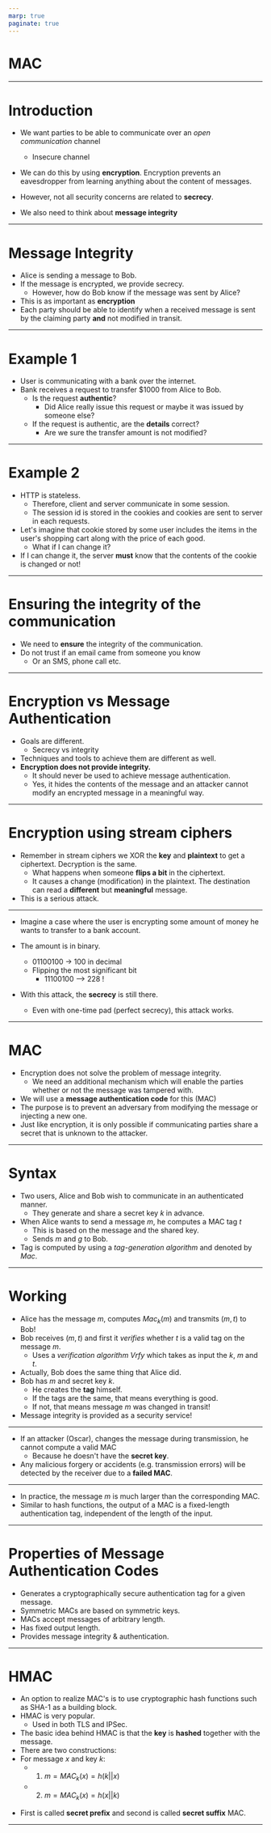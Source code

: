 ```yaml
---
marp: true
paginate: true
---
```


# MAC

---

# Introduction

- We want parties to be able to communicate over an *open communication* channel
   - Insecure channel

- We can do this by using **encryption**. Encryption prevents an eavesdropper from learning anything about the content of messages.

- However, not all security concerns are related to **secrecy**.

- We also need to think about **message integrity**

---

# Message Integrity

- Alice is sending a message to Bob.
- If the message is encrypted, we provide secrecy.
   - However, how do Bob know if the message was sent by Alice?
- This is as important as **encryption**
- Each party should be able to identify when a received message is sent by the claiming party **and** not modified in transit.

---

# Example 1

- User is communicating with a bank over the internet.
- Bank receives a request to transfer $1000 from Alice to Bob.
   - Is the request **authentic**?
      - Did Alice really issue this request or maybe it was issued by someone else?
   - If the request is authentic, are the **details** correct?
      - Are we sure the transfer amount is not modified?

---

# Example 2

- HTTP is stateless.
   - Therefore, client and server communicate in some session.
   - The session id is stored in the cookies and cookies are sent to server in each requests.
- Let's imagine that cookie stored by some user includes the items in the user's shopping cart along with the price of each good.
   - What if I can change it?
- If I can change it, the server **must** know that the contents of the cookie is changed or not!

---

# Ensuring the integrity of the communication

- We need to **ensure** the integrity of the communication.
- Do not trust if an email came from someone you know
   - Or an SMS, phone call etc.

---

# Encryption vs Message Authentication

- Goals are different.
   - Secrecy vs integrity
- Techniques and tools to achieve them are different as well.
- **Encryption does not provide integrity.**
   - It should never be used to achieve message authentication.
   - Yes, it hides the contents of the message and an attacker cannot modify an encrypted message in a meaningful way.

---

# Encryption using stream ciphers

- Remember in stream ciphers we XOR the **key** and **plaintext** to get a ciphertext. Decryption is the same.
   - What happens when someone **flips a bit** in the ciphertext.
   - It causes a change (modification) in the plaintext. The destination can read a **different** but **meaningful** message.
- This is a serious attack.

---

- Imagine a case where the user is encrypting some amount of money he wants to transfer to a bank account.
- The amount is in binary.
   - 01100100 -> 100 in decimal
   - Flipping the most significant bit
      - 11100100 --> 228 !

- With this attack, the **secrecy** is still there.
   - Even with one-time pad (perfect secrecy), this attack works.

---

# MAC

- Encryption does not solve the problem of message integrity.
   - We need an additional mechanism which will enable the parties whether or not the message was tampered with.
- We will use a **message authentication code** for this (MAC)
- The purpose is to prevent an adversary from modifying the message or injecting a new one.
- Just like encryption, it is only possible if communicating parties share a secret that is unknown to the attacker.

---

# Syntax

- Two users, Alice and Bob wish to communicate in an authenticated manner.
   - They generate and share a secret key $k$ in advance.
- When Alice wants to send a message $m$, he computes a MAC tag $t$
   - This is based on the message and the shared key.
   - Sends $m$ and $g$ to Bob.
- Tag is computed by using a *tag-generation algorithm* and denoted by $Mac$.


---

# Working

- Alice has the message $m$, computes $Mac_k(m)$ and transmits $(m,t)$ to Bob!
- Bob receives $(m,t)$ and first it *verifies* whether $t$ is a valid tag on the message $m$.
   - Uses a *verification algorithm* $Vrfy$ which takes as input the $k$, $m$ and $t$. 
- Actually, Bob does the same thing that Alice did.
- Bob has $m$ and secret key $k$.
   - He creates the **tag** himself.
   - If the tags are the same, that means everything is good.
   - If not, that means message $m$ was changed in transit!
- Message integrity is provided as a security service!

---

- If an attacker (Oscar), changes the message during transmission, he cannot compute a valid MAC
   - Because he doesn't have the **secret key**.
- Any malicious forgery or accidents (e.g. transmission errors) will be detected by the receiver due to a **failed MAC**.

---

- In practice, the message $m$ is much larger than the corresponding MAC. 
- Similar to hash functions, the output of a MAC is a fixed-length authentication tag, independent of the length of the input.

---

# Properties of Message Authentication Codes

- Generates a cryptographically secure authentication tag for a given message.
- Symmetric MACs are based on symmetric keys. 
- MACs accept messages of arbitrary length.
- Has fixed output length.
- Provides message integrity & authentication.

---

# HMAC

* An option to realize MAC's is to use cryptographic hash functions such as SHA-1 as a building block.
* HMAC is very popular.
   * Used in both TLS and IPSec.
* The basic idea behind HMAC is that the **key** is **hashed** together with the message. 
* There are two constructions:
* For message $x$ and key $k$:
   - 1. $m = MAC_k(x) = h(k||x)$
   - 2. $m = MAC_k(x) = h(x||k)$

- First is called **secret prefix** and second is called **secret suffix** MAC.

---



